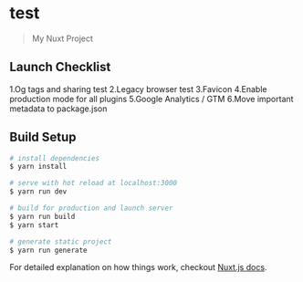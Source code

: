 # test

> My Nuxt Project

## Launch Checklist

1.Og tags and sharing test
2.Legacy browser test
3.Favicon
4.Enable production mode for all plugins
5.Google Analytics / GTM
6.Move important metadata to package.json

## Build Setup

```bash
# install dependencies
$ yarn install

# serve with hot reload at localhost:3000
$ yarn run dev

# build for production and launch server
$ yarn run build
$ yarn start

# generate static project
$ yarn run generate
```

For detailed explanation on how things work, checkout [Nuxt.js docs](https://nuxtjs.org).
